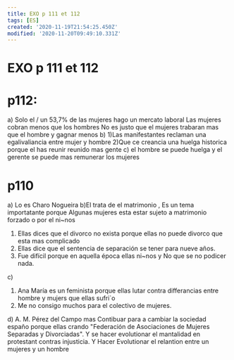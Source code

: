 ```yaml
---
title: EXO p 111 et 112
tags: [ES]
created: '2020-11-19T21:54:25.450Z'
modified: '2020-11-20T09:49:10.331Z'
---
```


# EXO p 111 et 112


# p112:
a) 
Solo el / un 53,7% de las mujeres hago un mercato laboral 
Las mujeres cobran menos que los hombres 
No es justo que el mujeres trabaran mas que el hombre y gagnar menos
b)
1)Las manifestantes reclaman una egalivaliancia entre mujer y hombre
2)Que ce creancia una huelga historica porque el has reunir reunido mas gente 
c)
el hombre se puede huelga y el gerente se puede mas remunerar los mujeres

# p110

a) Lo es Charo Nogueira
b)El trata de el matrimonio , Es un tema importatante porque Algunas mujeres esta estar sujeto a matrimonio forzado o por el ni~nos
1) Ellas dices que el divorco no exista porque ellas no puede divorco que esta mas complicado
2) Ellas dice que el sentencia de separación se tener para nueve años.
3) Fue difícil porque en aquella época ellas ni~nos y No que se
no podicer nada.

c) 

1) Ana María es un feminista porque ellas lutar contra differancias entre hombre y mujers que ellas sufri`o 
2) Me no consigo muchos para el colectivo de mujeres.

d) A. M. Pérez del Campo mas Contibuar para a cambiar la sociedad españo porque ellas crando "Federación de Asociaciones de Mujeres Separadas y Divorciadas". Y se hacer evolutionar el mantalidad en protestant contras injusticia.
Y Hacer Evolutionar el relantion entre un mujeres y un hombre

